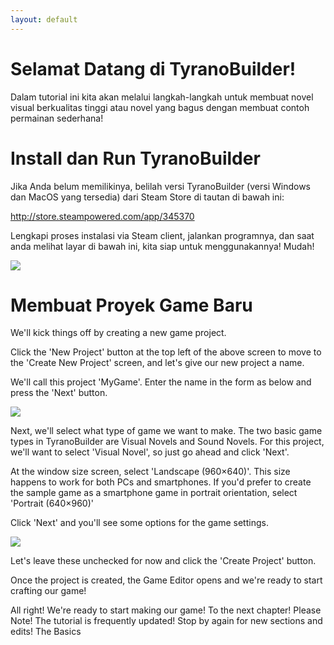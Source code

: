 ```yaml
---
layout: default
---
```


# Selamat Datang di TyranoBuilder!

Dalam tutorial ini kita akan melalui langkah-langkah untuk membuat novel visual berkualitas tinggi atau novel yang bagus dengan membuat contoh permainan sederhana!

# Install dan Run TyranoBuilder

Jika Anda belum memilikinya, belilah versi TyranoBuilder (versi Windows dan MacOS yang tersedia) dari Steam Store di tautan di bawah ini:

<http://store.steampowered.com/app/345370>

Lengkapi proses instalasi via Steam client, jalankan programnya, dan saat anda melihat layar di bawah ini, kita siap untuk menggunakannya! Mudah!

![](http://tyranobuilder.com/wp-content/uploads/2015/03/t1.jpg)

# Membuat Proyek Game Baru

We'll kick things off by creating a new game project.

Click the 'New Project' button at the top left of the above screen to move to the 'Create New Project' screen, and let's give our new project a name.

We'll call this project 'MyGame'. Enter the name in the form as below and press the 'Next' button.

![](http://tyranobuilder.com/wp-content/uploads/2015/03/t2.jpg)

Next, we'll select what type of game we want to make. The two basic game types in TyranoBuilder are Visual Novels and Sound Novels. For this project, we'll want to select 'Visual Novel', so just go ahead and click 'Next'.

At the window size screen, select 'Landscape (960×640)'. This size happens to work for both PCs and smartphones. If you'd prefer to create the sample game as a smartphone game in portrait orientation, select 'Portrait (640×960)'

Click 'Next' and you'll see some options for the game settings.

![](http://tyranobuilder.com/wp-content/uploads/2015/03/t5.jpg)

Let's leave these unchecked for now and click the 'Create Project' button.

Once the project is created, the Game Editor opens and we're ready to start crafting our game!

All right! We're ready to start making our game! To the next chapter!
Please Note! The tutorial is frequently updated! Stop by again for new sections and edits!
The Basics